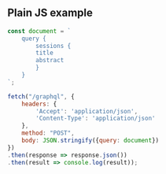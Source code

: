 ##  Plain JS example <!-- .element: data-theme="ka-content" -->

```js
const document = `
    query {
        sessions {
        title
        abstract
        }
    }
`;

fetch("/graphql", {
    headers: {
        'Accept': 'application/json',
        'Content-Type': 'application/json'
    },
    method: "POST",
    body: JSON.stringify({query: document})
})
.then(response => response.json())
.then(result => console.log(result));
```
